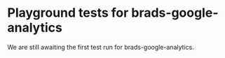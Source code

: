 # Playground tests for brads-google-analytics
We are still awaiting the first test run for brads-google-analytics.

